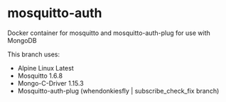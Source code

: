 # mosquitto-auth
Docker container for mosquitto and mosquitto-auth-plug for use with MongoDB

This branch uses:
* Alpine Linux Latest
* Mosquitto 1.6.8
* Mongo-C-Driver 1.15.3
* Mosquitto-auth-plug (whendonkiesfly | subscribe_check_fix branch)

